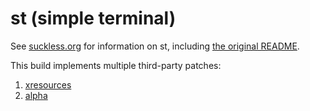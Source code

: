 # st (simple terminal)

See [suckless.org](st.suckless.org) for information on st, including [the original README](https://git.suckless.org/st/file/README.html).

This build implements multiple third-party patches:
1. [xresources](https://st.suckless.org/patches/xresources/)
2. [alpha](https://st.suckless.org/patches/alpha/)
